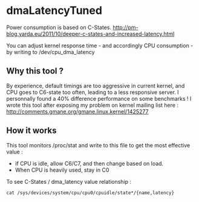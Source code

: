 dmaLatencyTuned
===============
Power consumption is based on C-States.
http://pm-blog.yarda.eu/2011/10/deeper-c-states-and-increased-latency.html

You can adjust kernel response time - and accordingly CPU consumption - by writing to /dev/cpu_dma_latency

Why this tool ? 
---------------
By experience, default timings are too aggressive in current kernel, and CPU goes to C6-state too often, leading to
a less responsive server. I personnally found a 40% difference performance on some benchmarks !
I wrote this tool after exposing my problem on kernel mailing list here : http://comments.gmane.org/gmane.linux.kernel/1425277

How it works
------------
This tool monitors /proc/stat and write to this file to get the most effective value : 
- if CPU is idle, allow C6/C7, and then change based on load.
- When CPU is heavily used, stay in C0

To see C-States / dma_latency value relationship : 

```
cat /sys/devices/system/cpu/cpu0/cpuidle/state*/{name,latency}
```

